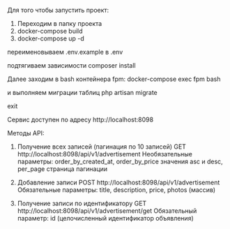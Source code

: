 Для того чтобы запустить проект:

1. Переходим в папку проекта
2. docker-compose build
3. docker-compose up -d

переименовываем .env.example в .env

подтягиваем зависимости
composer install

Далее заходим в bash контейнера fpm:
docker-compose exec fpm bash

и выполняем миграции таблиц
php artisan migrate

exit

Сервис доступен по адресу http://localhost:8098

Методы API:

1. Получение всех записей (пагинация по 10 записей)
GET http://localhost:8098/api/v1/advertisement
Необязательные параметры: order_by_created_at, order_by_price значения asc и desc, per_page страница пагинации

2. Добавление записи
POST http://localhost:8098/api/v1/advertisement
Обязательные параметры: title, description, price, photos (массив)

3. Получение записи по идентификатору
GET http://localhost:8098/api/v1/advertisement/get
Обязательный параметр: id (целочисленный идентификатор объявления)
